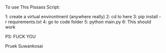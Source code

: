 To use This Pissass Script:

1: create a virtual environtment (anywhere really)
2: cd to here
3: pip install -r requirements.txt
4: go to code folder
5: python main.py
6: This should work 

PS: FUCK YOU

Pruek Suwankosai